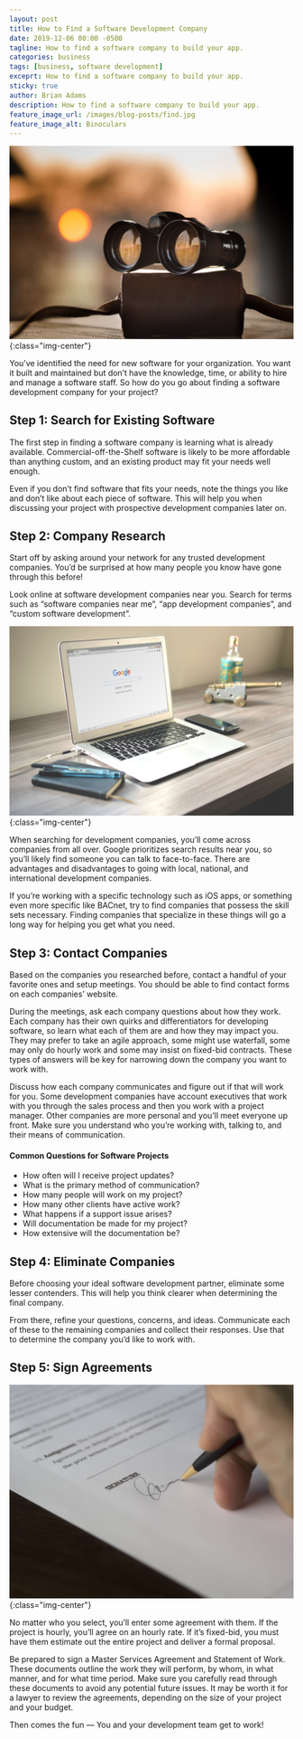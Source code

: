 ```yaml
---
layout: post
title: How to Find a Software Development Company
date: 2019-12-06 00:00 -0500
tagline: How to find a software company to build your app.
categories: business
tags: [business, software development]
exceprt: How to find a software company to build your app.
sticky: true
author: Brian Adams
description: How to find a software company to build your app.
feature_image_url: /images/blog-posts/find.jpg
feature_image_alt: Binoculars
---
```


![](/images/blog-posts/find.jpg){:class="img-center"}

You’ve identified the need for new software for your organization. You want it built and maintained but don’t have the knowledge, time, or ability to hire and manage a software staff. So how do you go about finding a software development company for your project?

## Step 1: Search for Existing Software

The first step in finding a software company is learning what is already available. Commercial-off-the-Shelf software is likely to be more affordable than anything custom, and an existing product may fit your needs well enough.

Even if you don’t find software that fits your needs, note the things you like and don’t like about each piece of software. This will help you when discussing your project with prospective development companies later on.

## Step 2: Company Research

Start off by asking around your network for any trusted development companies. You’d be surprised at how many people you know have gone through this before!

Look online at software development companies near you. Search for terms such as “software companies near me”, “app development companies”, and “custom software development”. 

![](/images/blog-posts/google.jpg){:class="img-center"}

When searching for development companies, you’ll come across companies from all over. Google prioritizes search results near you, so you’ll likely find someone you can talk to face-to-face. There are advantages and disadvantages to going with local, national, and international development companies. 

If you’re working with a specific technology such as iOS apps, or something even more specific like BACnet, try to find companies that possess the skill sets necessary. Finding companies that specialize in these things will go a long way for helping you get what you need.

## Step 3: Contact Companies

Based on the companies you researched before, contact a handful of your favorite ones and setup meetings. You should be able to find contact forms on each companies’ website.

During the meetings, ask each company questions about how they work. Each company has their own quirks and differentiators for developing software, so learn what each of them are and how they may impact you. They may prefer to take an agile approach, some might use waterfall, some may only do hourly work and some may insist on fixed-bid contracts. These types of answers will be key for narrowing down the company you want to work with.

Discuss how each company communicates and figure out if that will work for you. Some development companies have account executives that work with you through the sales process and then you work with a project manager. Other companies are more personal and you’ll meet everyone up front. Make sure you understand who you’re working with, talking to, and their means of communication.

#### Common Questions for Software Projects
* How often will I receive project updates?
* What is the primary method of communication?
* How many people will work on my project?
* How many other clients have active work?
* What happens if a support issue arises?
* Will documentation be made for my project?
* How extensive will the documentation be?


## Step 4: Eliminate Companies

Before choosing your ideal software development partner, eliminate some lesser contenders. This will help you think clearer when determining the final company.

From there, refine your questions, concerns, and ideas. Communicate each of these to the remaining companies and collect their responses. Use that to determine the company you’d like to work with.

## Step 5: Sign Agreements

![](/images/blog-posts/agreement.jpg){:class="img-center"}

No matter who you select,  you’ll enter some agreement with them. If the project is hourly, you’ll agree on an hourly rate. If it’s fixed-bid, you must have them estimate out the entire project and deliver a formal proposal. 

Be prepared to sign a Master Services Agreement and Statement of Work. These documents outline the work they will perform, by whom, in what manner, and for what time period. Make sure you carefully read through these documents to avoid any potential future issues. It may be worth it for a lawyer to review the agreements, depending on the size of your project and your budget.

Then comes the fun — You and your development team get to work!
